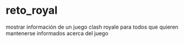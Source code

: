 # reto_royal
mostrar información de un juego clash royale
para todos que quieren mantenerse informados acerca del juego
